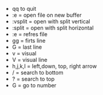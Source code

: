 - qq to quit
- :e <file> = open file on new buffer
- :vsplit <file> = open with split vertical
- :split <file> = open with split horizontal
- :e = refres file
- gg = firts line
- G = last line
- v = visual
- V = visual line
- h,j,k,l = left,down, top, right arrow
- / = search to bottom
- ? = search to top
- <number>G = go to number
